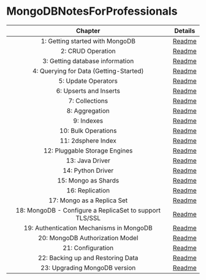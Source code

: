 # MongoDBNotesForProfessionals

| Chapter | Details |
|:-------:|:-------:|
| 1: Getting started with MongoDB | [Readme]() |
| 2: CRUD Operation | [Readme]() |
| 3: Getting database information | [Readme]() |
| 4: Querying for Data (Getting-Started) | [Readme]() |
| 5: Update Operators | [Readme]() |
| 6: Upserts and Inserts | [Readme]() |
| 7: Collections | [Readme]() |
| 8: Aggregation | [Readme]() |
| 9: Indexes | [Readme]() |
| 10: Bulk Operations | [Readme]() |
| 11: 2dsphere Index | [Readme]() |
| 12: Pluggable Storage Engines | [Readme]() |
| 13: Java Driver | [Readme]() |
| 14: Python Driver | [Readme]() |
| 15: Mongo as Shards | [Readme]() |
| 16: Replication | [Readme]() |
| 17: Mongo as a Replica Set | [Readme]() |
| 18: MongoDB - Configure a ReplicaSet to support TLS/SSL | [Readme]() |
| 19: Authentication Mechanisms in MongoDB | [Readme]() |
| 20: MongoDB Authorization Model | [Readme]() |
| 21: Configuration | [Readme]() |
| 22: Backing up and Restoring Data | [Readme]() |
| 23: Upgrading MongoDB version | [Readme]() |
